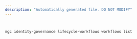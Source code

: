 ```yaml
---
description: "Automatically generated file. DO NOT MODIFY"
---
```


```bash


mgc identity-governance lifecycle-workflows workflows list

```